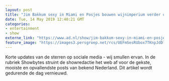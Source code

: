 ```yaml
---
layout: post
title: "Jim Bakkum sexy in Miami en Posjes bouwen wijnimperium verder uit"
date: Tue, 14 May 2019 12:40:21 GMT
categories: 
- entertainment 
- show 
externe_link: "https://www.ad.nl/show/jim-bakkum-sexy-in-miami-en-posjes-bouwen-wijnimperium-verder-uit~a0b1fdff/"
feature_image: "https://images3.persgroep.net/rcs/UEFmSesRUbox7TKnpJdDl1Ryghs/diocontent/121268739/_fitwidth/400/?appId=21791a8992982cd8da851550a453bd7f&quality=0.7"
---
```


Korte updates van de sterren op sociale media - wij smullen ervan. In de rubriek Showbytes struint de showredactie het web af voor de gekste, mooiste en opvallendste posts van bekend Nederland. Dit artikel wordt gedurende de dag vernieuwd.
